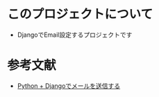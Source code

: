 # このプロジェクトについて
- DjangoでEmail設定するプロジェクトです

# 参考文献
- [Python + Djangoでメールを送信する](https://qiita.com/t-iguchi/items/88c37c06a9a6e153c33a)
